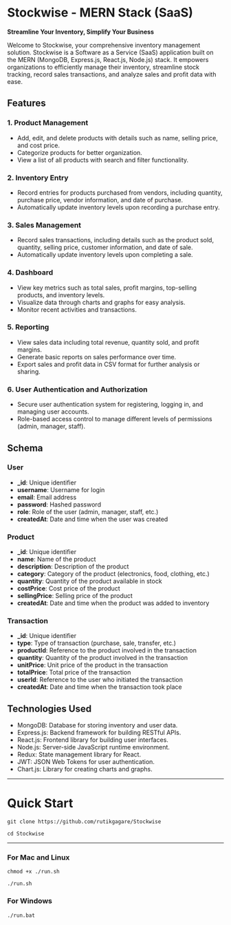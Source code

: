 # Stockwise - MERN Stack (SaaS)

**Streamline Your Inventory, Simplify Your Business**

Welcome to Stockwise, your comprehensive inventory management solution. Stockwise is a Software as a Service (SaaS) application built on the MERN (MongoDB, Express.js, React.js, Node.js) stack. It empowers organizations to efficiently manage their inventory, streamline stock tracking, record sales transactions, and analyze sales and profit data with ease.

## Features

### 1. Product Management
- Add, edit, and delete products with details such as name, selling price, and cost price.
- Categorize products for better organization.
- View a list of all products with search and filter functionality.

### 2. Inventory Entry
- Record entries for products purchased from vendors, including quantity, purchase price, vendor information, and date of purchase.
- Automatically update inventory levels upon recording a purchase entry.

### 3. Sales Management
- Record sales transactions, including details such as the product sold, quantity, selling price, customer information, and date of sale.
- Automatically update inventory levels upon completing a sale.

### 4. Dashboard
- View key metrics such as total sales, profit margins, top-selling products, and inventory levels.
- Visualize data through charts and graphs for easy analysis.
- Monitor recent activities and transactions.

### 5. Reporting
- View sales data including total revenue, quantity sold, and profit margins.
- Generate basic reports on sales performance over time.
- Export sales and profit data in CSV format for further analysis or sharing.

### 6. User Authentication and Authorization
- Secure user authentication system for registering, logging in, and managing user accounts.
- Role-based access control to manage different levels of permissions (admin, manager, staff).

## Schema

### User
- **_id**: Unique identifier
- **username**: Username for login
- **email**: Email address
- **password**: Hashed password
- **role**: Role of the user (admin, manager, staff, etc.)
- **createdAt**: Date and time when the user was created

### Product
- **_id**: Unique identifier
- **name**: Name of the product
- **description**: Description of the product
- **category**: Category of the product (electronics, food, clothing, etc.)
- **quantity**: Quantity of the product available in stock
- **costPrice**: Cost price of the product
- **sellingPrice**: Selling price of the product
- **createdAt**: Date and time when the product was added to inventory

### Transaction
- **_id**: Unique identifier
- **type**: Type of transaction (purchase, sale, transfer, etc.)
- **productId**: Reference to the product involved in the transaction
- **quantity**: Quantity of the product involved in the transaction
- **unitPrice**: Unit price of the product in the transaction
- **totalPrice**: Total price of the transaction
- **userId**: Reference to the user who initiated the transaction
- **createdAt**: Date and time when the transaction took place

## Technologies Used

- MongoDB: Database for storing inventory and user data.
- Express.js: Backend framework for building RESTful APIs.
- React.js: Frontend library for building user interfaces.
- Node.js: Server-side JavaScript runtime environment.
- Redux: State management library for React.
- JWT: JSON Web Tokens for user authentication.
- Chart.js: Library for creating charts and graphs.

---
# Quick Start
```console
git clone https://github.com/rutikgagare/Stockwise
```
```console
cd Stockwise
```
---
### For Mac and Linux
```console
chmod +x ./run.sh
```
```console
./run.sh
```

### For Windows
```console
./run.bat
```